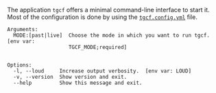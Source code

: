The application `tgcf` offers a minimal command-line interface to start it. Most of the configuration is done by using the [`tgcf.config.yml`](https://github.com/aahnik/tgcf/wiki/CLI-Usage) file.

```shell
Arguments:
  MODE:[past|live]  Choose the mode in which you want to run tgcf.  [env var:
                    TGCF_MODE;required]


Options:
  -l, --loud     Increase output verbosity.  [env var: LOUD]
  -v, --version  Show version and exit.
  --help         Show this message and exit.
```